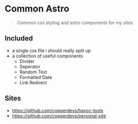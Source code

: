 # Common Astro
> Common css styling and astro components for my sites

## Included
- a single css file i should really split up
- a collection of useful components
  - Divider
  - Seperator
  - Random Text
  - Formatted Date
  - Link Redirect

## Sites
- https://github.com/copperdevs/havoc-tools
- https://github.com/copperdevs/personal-site
